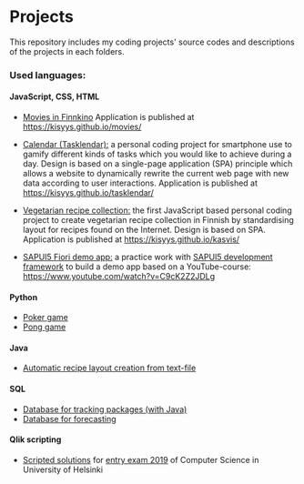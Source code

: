 # Projects
This repository includes my coding projects' source codes and descriptions of the projects in each folders.

### Used languages:

#### JavaScript, CSS, HTML
- [Movies in Finnkino](https://github.com/kisyys/projects/tree/main/tasklendar/) Application is published at https://kisyys.github.io/movies/

- [Calendar (Tasklendar):](https://github.com/kisyys/projects/tree/main/tasklendar/) a personal coding project for smartphone use to gamify different kinds of tasks which you would like to achieve during a day. Design is based on a single-page application (SPA) principle which allows a website to dynamically rewrite the current web page with new data according to user interactions. Application is published at https://kisyys.github.io/tasklendar/

- [Vegetarian recipe collection:](https://github.com/kisyys/projects/tree/main/vegetarian%20recipe%20collection) the first JavaScript based personal coding project to create vegetarian recipe collection in Finnish by standardising layout for recipes found on the Internet. Design is based on SPA. Application is published at https://kisyys.github.io/kasvis/

- [SAPUI5 Fiori demo app:](https://github.com/kisyys/projects/tree/main/SAPUI5%20Fiori) a practice work with [SAPUI5 development framework](https://sapui5.hana.ondemand.com/#/topic/3da5f4be63264db99f2e5b04c5e853db.html) to build a demo app based on a YouTube-course: https://www.youtube.com/watch?v=C9cK2Z2JDLg

#### Python
- [Poker game](https://github.com/kisyys/projects/tree/main/poker/)
- [Pong game](https://github.com/kisyys/projects/tree/main/pong/)

#### Java
- [Automatic recipe layout creation from text-file](https://github.com/kisyys/projects/tree/main/recipe%20creator/)


#### SQL
- [Database for tracking packages (with Java)](https://github.com/kisyys/projects/tree/main/database%20for%20tracking%20packages/)
- [Database for forecasting](https://github.com/kisyys/projects/tree/main/database%20for%20forecasting/)


#### Qlik scripting
- [Scripted solutions](https://github.com/kisyys/projects/tree/main/qlik%20scripts/) for [entry exam 2019](https://ohjelmointi-20.mooc.fi/349765f0e0cfb8f3b5de75b297119a63/2019.pdf) of Computer Science in University of Helsinki


